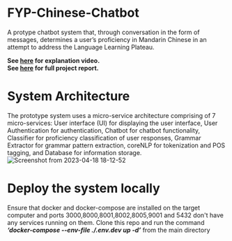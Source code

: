 # FYP-Chinese-Chatbot
A protype chatbot system that, through conversation in the form of messages, determines a
user’s proficiency in Mandarin Chinese in an attempt to address the
Language Learning Plateau.

**See [here](FYP_Chinese_Chatbot_Demo.mp4?raw=true) for explanation video.** <br />
**See [here](Using%20Natural%20Language%20Processing%20and%20Machine%20Learning%20to%20address%20the%20Language%20Learning%20Plateau.pdf) for full project report.**

# System Architecture 
The prototype system uses a micro-service architecture comprising of 7 micro-services: User interface (UI) for displaying the user interface, 
User Authentication for authentication, Chatbot for chatbot functionality, Classifier for proficiency classification of user responses, 
Grammar Extractor for grammar pattern extraction, coreNLP for tokenization and POS tagging, and Database for information storage.
![Screenshot from 2023-04-18 18-12-52](https://user-images.githubusercontent.com/47543130/232853584-69999ec0-2aa8-4416-9192-adfee66034ba.png)

# Deploy the system locally
Ensure that docker and docker-compose are installed on the target computer and ports 3000,8000,8001,8002,8005,9001 and 5432 don't have any services running on them. 
Clone this repo and run the command ***‘docker-compose --env-file ./.env.dev up -d’*** from the main directory
